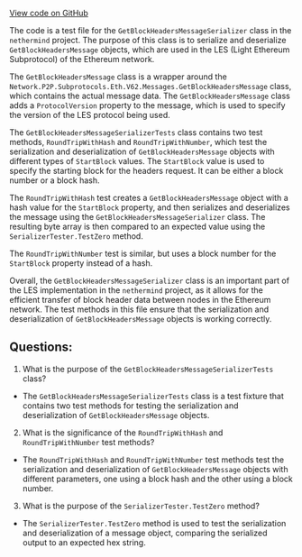 [View code on GitHub](https://github.com/nethermindeth/nethermind/Nethermind.Network.Test/P2P/Subprotocols/Les/GetBlockHeadersMessageSerializerTests.cs)

The code is a test file for the `GetBlockHeadersMessageSerializer` class in the `nethermind` project. The purpose of this class is to serialize and deserialize `GetBlockHeadersMessage` objects, which are used in the LES (Light Ethereum Subprotocol) of the Ethereum network. 

The `GetBlockHeadersMessage` class is a wrapper around the `Network.P2P.Subprotocols.Eth.V62.Messages.GetBlockHeadersMessage` class, which contains the actual message data. The `GetBlockHeadersMessage` class adds a `ProtocolVersion` property to the message, which is used to specify the version of the LES protocol being used. 

The `GetBlockHeadersMessageSerializerTests` class contains two test methods, `RoundTripWithHash` and `RoundTripWithNumber`, which test the serialization and deserialization of `GetBlockHeadersMessage` objects with different types of `StartBlock` values. The `StartBlock` value is used to specify the starting block for the headers request. It can be either a block number or a block hash. 

The `RoundTripWithHash` test creates a `GetBlockHeadersMessage` object with a hash value for the `StartBlock` property, and then serializes and deserializes the message using the `GetBlockHeadersMessageSerializer` class. The resulting byte array is then compared to an expected value using the `SerializerTester.TestZero` method. 

The `RoundTripWithNumber` test is similar, but uses a block number for the `StartBlock` property instead of a hash. 

Overall, the `GetBlockHeadersMessageSerializer` class is an important part of the LES implementation in the `nethermind` project, as it allows for the efficient transfer of block header data between nodes in the Ethereum network. The test methods in this file ensure that the serialization and deserialization of `GetBlockHeadersMessage` objects is working correctly.
## Questions: 
 1. What is the purpose of the `GetBlockHeadersMessageSerializerTests` class?
- The `GetBlockHeadersMessageSerializerTests` class is a test fixture that contains two test methods for testing the serialization and deserialization of `GetBlockHeadersMessage` objects.

2. What is the significance of the `RoundTripWithHash` and `RoundTripWithNumber` test methods?
- The `RoundTripWithHash` and `RoundTripWithNumber` test methods test the serialization and deserialization of `GetBlockHeadersMessage` objects with different parameters, one using a block hash and the other using a block number.

3. What is the purpose of the `SerializerTester.TestZero` method?
- The `SerializerTester.TestZero` method is used to test the serialization and deserialization of a message object, comparing the serialized output to an expected hex string.